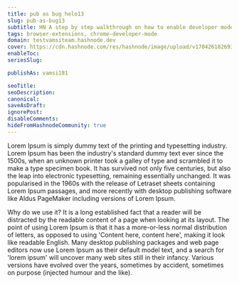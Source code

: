 ```yaml
---
title: pub as bug helo13
slug: pub-as-bug13
subtitle: HN A step by step walkthrough on how to enable developer mode in Chrome
tags: browser-extensions, chrome-developer-mode
domain: testvamsiteam.hashnode.dev 
cover: https://cdn.hashnode.com/res/hashnode/image/upload/v1704261826938/21URL7TKo.jpg?auto=format
enableToc: 
seriesSlug:

publishAs: vamsi181

seoTitle:
seoDescription:
canonical:
saveAsDraft:
ignorePost:
disableComments:
hideFromHashnodeCommunity: true
---
```

Lorem Ipsum is simply dummy text of the printing and typesetting industry. Lorem Ipsum has been the industry's standard dummy text ever since the 1500s, when an unknown printer took a galley of type and scrambled it to make a type specimen book. It has survived not only five centuries, but also the leap into electronic typesetting, remaining essentially unchanged. It was popularised in the 1960s with the release of Letraset sheets containing Lorem Ipsum passages, and more recently with desktop publishing software like Aldus PageMaker including versions of Lorem Ipsum.

Why do we use it?
It is a long established fact that a reader will be distracted by the readable content of a page when looking at its layout. The point of using Lorem Ipsum is that it has a more-or-less normal distribution of letters, as opposed to using 'Content here, content here', making it look like readable English. Many desktop publishing packages and web page editors now use Lorem Ipsum as their default model text, and a search for 'lorem ipsum' will uncover many web sites still in their infancy. Various versions have evolved over the years, sometimes by accident, sometimes on purpose (injected humour and the like).

